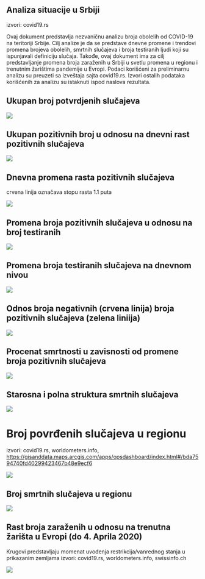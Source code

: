Analiza situacije u Srbiji
--------------------------

izvori: covid19.rs

Ovaj dokument predstavlja nezvaničnu analizu broja obolelih od COVID-19
na teritoriji Srbije. Cilj analize je da se predstave dnevne promene i
trendovi promena brojeva obolelih, smrtnih slučajeva i broja testiranih
ljudi koji su ispunjavali definiciju slučaja. Takođe, ovaj dokument ima
za cilj predstavljanje promena broja zaraženih u Srbiji u svetlu promena
u regionu i trenutnim žarištima pandemije u Evropi. Podaci korišćeni za
preliminarnu analizu su preuzeti sa izveštaja sajta covid19.rs. Izvori
ostalih podataka korišćenih za analizu su istaknuti ispod naslova
rezultata.

Ukupan broj potvrdjenih slučajeva
---------------------------------

![](izvestaj_files/figure-markdown_github/unnamed-chunk-2-1.png)

Ukupan pozitivnih broj u odnosu na dnevni rast pozitivnih slučajeva
-------------------------------------------------------------------

![](izvestaj_files/figure-markdown_github/unnamed-chunk-3-1.png)

Dnevna promena rasta pozitivnih slučajeva
-----------------------------------------

crvena linija označava stopu rasta 1.1 puta

![](izvestaj_files/figure-markdown_github/unnamed-chunk-4-1.png)

Promena broja pozitivnih slučajeva u odnosu na broj testiranih
--------------------------------------------------------------

![](izvestaj_files/figure-markdown_github/unnamed-chunk-5-1.png)

Promena broja testiranih slučajeva na dnevnom nivou
---------------------------------------------------

![](izvestaj_files/figure-markdown_github/unnamed-chunk-6-1.png)

Odnos broja negativnih (crvena linija) broja pozitivnih slučajeva (zelena liniija)
----------------------------------------------------------------------------------

![](izvestaj_files/figure-markdown_github/unnamed-chunk-7-1.png)

Procenat smrtnosti u zavisnosti od promene broja pozitivnih slučajeva
---------------------------------------------------------------------

![](izvestaj_files/figure-markdown_github/unnamed-chunk-8-1.png)

Starosna i polna struktura smrtnih slučajeva
--------------------------------------------

![](izvestaj_files/figure-markdown_github/unnamed-chunk-9-1.png)

Broj povrđenih slučajeva u regionu
==================================

izvori: covid19.rs, worldometers.info,
<a href="https://gisanddata.maps.arcgis.com/apps/opsdashboard/index.html#/bda7594740fd40299423467b48e9ecf6" class="uri">https://gisanddata.maps.arcgis.com/apps/opsdashboard/index.html#/bda7594740fd40299423467b48e9ecf6</a>

![](izvestaj_files/figure-markdown_github/unnamed-chunk-10-1.png)

Broj smrtnih slučajeva u regionu
--------------------------------

![](izvestaj_files/figure-markdown_github/unnamed-chunk-11-1.png)

Rast broja zaraženih u odnosu na trenutna žarišta u Evropi (do 4. Aprila 2020)
------------------------------------------------------------------------------

Krugovi predstavljaju momenat uvođenja restrikcija/vanrednog stanja u
prikazanim zemljama izvori: covid19.rs, worldometers.info, swissinfo.ch

![](izvestaj_files/figure-markdown_github/unnamed-chunk-13-1.png)
